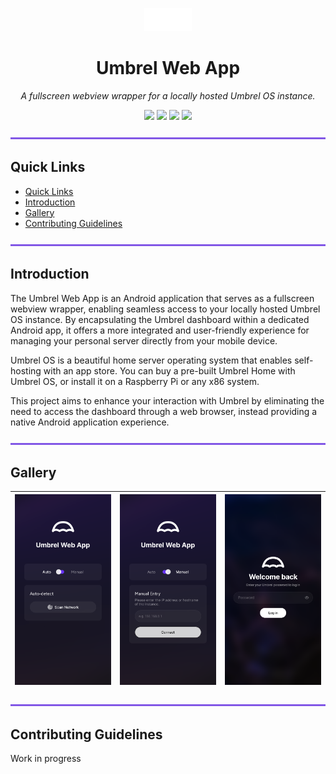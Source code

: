 <div id="top">

  <p align="center">
    <img src="https://raw.githubusercontent.com/beecho01/umbrel-web-app/refs/heads/main/docs/assets/svg/umbrel-logo.svg" alt="Umbrel Logo" width="15%">
  </p>

  <h1 align="center">Umbrel Web App</h1>

  <p align="center">
    <em>A fullscreen webview wrapper for a locally hosted Umbrel OS instance.</em>
  </p>

  <p align="center">
    <img src="https://img.shields.io/github/package-json/v/beecho01/umbrel-web-app?style=for-the-badge&color=8257e6">
    <img src="https://img.shields.io/github/languages/top/beecho01/umbrel-web-app?style=for-the-badge&color=8257e6">
    <img src="https://img.shields.io/github/languages/code-size/beecho01/umbrel-web-app?style=for-the-badge&color=8257e6">
    <a href="http://creativecommons.org/licenses/by-nc-sa/4.0/"><img src="https://img.shields.io/badge/license-CC--BY--NC--SA--4.0-8257e6?style=for-the-badge&logoColor=white&label=License&color=8257e6""></a>
  </p>

</div>

<img src="https://raw.githubusercontent.com/beecho01/umbrel-web-app/refs/heads/main/docs/assets/svg/line.svg" alt="line break" width="100%" height="3px">

## Quick Links

- [Quick Links](#quick-links)
- [Introduction](#introduction)
- [Gallery](#gallery)
- [Contributing Guidelines](#contributing-guidelines)

<img src="https://raw.githubusercontent.com/beecho01/umbrel-web-app/refs/heads/main/docs/assets/svg/line.svg" alt="line break" width="100%" height="3px">

## Introduction

The Umbrel Web App is an Android application that serves as a fullscreen webview wrapper, enabling seamless access to your locally hosted Umbrel OS instance. By encapsulating the Umbrel dashboard within a dedicated Android app, it offers a more integrated and user-friendly experience for managing your personal server directly from your mobile device.

Umbrel OS is a beautiful home server operating system that enables self-hosting with an app store. You can buy a pre-built Umbrel Home with Umbrel OS, or install it on a Raspberry Pi or any x86 system. 

This project aims to enhance your interaction with Umbrel by eliminating the need to access the dashboard through a web browser, instead providing a native Android application experience.

<img src="https://raw.githubusercontent.com/beecho01/umbrel-web-app/refs/heads/main/docs/assets/svg/line.svg" alt="line break" width="100%" height="3px">

## Gallery

| <img src="https://raw.githubusercontent.com/beecho01/umbrel-web-app/refs/heads/main/docs/assets/png/Screenshot_20250223_205526_Umbrel%20Web%20App.png"> | <img src="https://raw.githubusercontent.com/beecho01/umbrel-web-app/refs/heads/main/docs/assets/png/Screenshot_20250223_205531_Umbrel%20Web%20App.png" > | <img src="https://raw.githubusercontent.com/beecho01/umbrel-web-app/refs/heads/main/docs/assets/png/Screenshot_20250222_150529_Umbrel Web App.png" > |
| --- | --- | --- |

<img src="https://raw.githubusercontent.com/beecho01/umbrel-web-app/refs/heads/main/docs/assets/svg/line.svg" alt="line break" width="100%" height="3px">

## Contributing Guidelines

Work in progress
